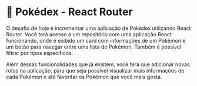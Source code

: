 # 🚀 Pokédex - React Router

O desafio de hoje é incrementar uma aplicação de Pokédex utilizando React Router. Você terá acesso a um repositório com uma aplicação React funcionando, onde é exibido um card com informações de um Pokémon e um botão para navegar entre uma lista de Pokémon. Também é possível filtrar por tipos específicos.

Além dessas funcionalidades que já existem, você terá que adicionar novas rotas na aplicação, para que seja possível visualizar mais informações de cada Pokémon e até favoritar os Pokémon que você mais gosta.
